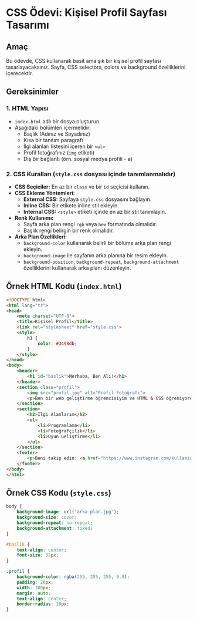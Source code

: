 # **CSS Ödevi: Kişisel Profil Sayfası Tasarımı**

## **Amaç**  
Bu ödevde, CSS kullanarak basit ama şık bir kişisel profil sayfası tasarlayacaksınız. Sayfa, CSS selectors, colors ve background özelliklerini içerecektir.

## **Gereksinimler**  
### **1. HTML Yapısı**  
- `index.html` adlı bir dosya oluşturun.
- Aşağıdaki bölümleri içermelidir:
  - Başlık (Adınız ve Soyadınız)
  - Kısa bir tanıtım paragrafı
  - İlgi alanları listesini içeren bir `<ul>`
  - Profil fotoğrafınız (`img` etiketi)
  - Dış bir bağlantı (örn. sosyal medya profili - a)

### **2. CSS Kuralları (`style.css` dosyası içinde tanımlanmalıdır)**  
- **CSS Seçiciler:** En az bir `class` ve bir `id` seçicisi kullanın.
- **CSS Ekleme Yöntemleri:**  
  - **External CSS:** Sayfaya `style.css` dosyasını bağlayın.  
  - **Inline CSS:** Bir etikete inline stil ekleyin.  
  - **Internal CSS:** `<style>` etiketi içinde en az bir stil tanımlayın.
- **Renk Kullanımı:**  
  - Sayfa arka plan rengi `rgb` veya `hex` formatında olmalıdır.
  - Başlık rengi belirgin bir renk olmalıdır.
- **Arka Plan Özellikleri:**  
  - `background-color` kullanarak belirli bir bölüme arka plan rengi ekleyin.
  - `background-image` ile sayfanın arka planına bir resim ekleyin.
  - `background-position`, `background-repeat`, `background-attachment` özelliklerini kullanarak arka planı düzenleyin.

## **Örnek HTML Kodu (`index.html`)**  
```html
<!DOCTYPE html>
<html lang="tr">
<head>
    <meta charset="UTF-8">
    <title>Kişisel Profil</title>
    <link rel="stylesheet" href="style.css">
    <style>
        h1 {
            color: #3498db;
        }
    </style>
</head>
<body>
    <header>
        <h1 id="baslik">Merhaba, Ben Ali!</h1>
    </header>
    <section class="profil">
        <img src="profil.jpg" alt="Profil Fotoğrafı">
        <p>Ben bir web geliştirme öğrencisiyim ve HTML & CSS öğreniyorum.</p>
    </section>
    <section>
        <h2>İlgi Alanlarım</h2>
        <ul>
            <li>Programlama</li>
            <li>Fotoğrafçılık</li>
            <li>Oyun Geliştirme</li>
        </ul>
    </section>
    <footer>
        <p>Beni takip edin: <a href="https://www.instagram.com/kullaniciadi" target="_blank">Instagram</a></p>
    </footer>
</body>
</html>
```

## **Örnek CSS Kodu (`style.css`)**  
```css
body {
    background-image: url('arka-plan.jpg');
    background-size: cover;
    background-repeat: no-repeat;
    background-attachment: fixed;
}

#baslik {
    text-align: center;
    font-size: 32px;
}

.profil {
    background-color: rgba(255, 255, 255, 0.8);
    padding: 20px;
    width: 300px;
    margin: auto;
    text-align: center;
    border-radius: 10px;
}

